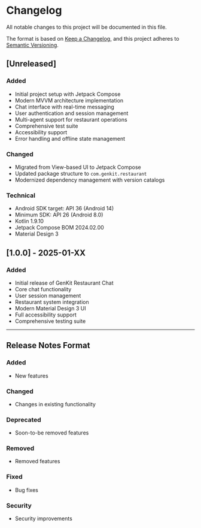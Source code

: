 # Changelog

All notable changes to this project will be documented in this file.

The format is based on [Keep a Changelog](https://keepachangelog.com/en/1.0.0/),
and this project adheres to [Semantic Versioning](https://semver.org/spec/v2.0.0.html).

## [Unreleased]

### Added
- Initial project setup with Jetpack Compose
- Modern MVVM architecture implementation
- Chat interface with real-time messaging
- User authentication and session management
- Multi-agent support for restaurant operations
- Comprehensive test suite
- Accessibility support
- Error handling and offline state management

### Changed
- Migrated from View-based UI to Jetpack Compose
- Updated package structure to `com.genkit.restaurant`
- Modernized dependency management with version catalogs

### Technical
- Android SDK target: API 36 (Android 14)
- Minimum SDK: API 26 (Android 8.0)
- Kotlin 1.9.10
- Jetpack Compose BOM 2024.02.00
- Material Design 3

## [1.0.0] - 2025-01-XX

### Added
- Initial release of GenKit Restaurant Chat
- Core chat functionality
- User session management
- Restaurant system integration
- Modern Material Design 3 UI
- Full accessibility support
- Comprehensive testing suite

---

## Release Notes Format

### Added
- New features

### Changed
- Changes in existing functionality

### Deprecated
- Soon-to-be removed features

### Removed
- Removed features

### Fixed
- Bug fixes

### Security
- Security improvements